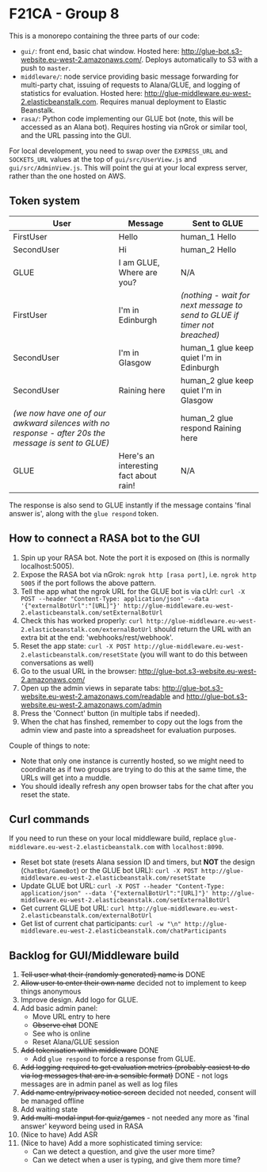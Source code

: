 # F21CA - Group 8

This is a monorepo containing the three parts of our code:

- `gui/`: front end, basic chat window. Hosted here: http://glue-bot.s3-website.eu-west-2.amazonaws.com/. Deploys automatically to S3 with a push to `master`. 
- `middleware/`: node service providing basic message forwarding for multi-party chat, issuing of requests to Alana/GLUE, and logging of statistics for evaluation. Hosted here: http://glue-middleware.eu-west-2.elasticbeanstalk.com. Requires manual deployment to Elastic Beanstalk.
- `rasa/`: Python code implementing our GLUE bot (note, this will be accessed as an Alana bot). Requires hosting via nGrok or similar tool, and the URL passing into the GUI. 

For local development, you need to swap over the `EXPRESS_URL` and `SOCKETS_URL` values at the top of `gui/src/UserView.js` and `gui/src/AdminView.js`. This will point the gui at your local express server, rather than the one hosted on AWS.

## Token system

| User  | Message | Sent to GLUE |
| ------------- | ------------- | ------------- |
| FirstUser  | Hello | human_1 Hello |
| SecondUser  | Hi | human_2 Hello |
| GLUE | I am GLUE, Where are you? | N/A |
| FirstUser | I'm in Edinburgh | *(nothing - wait for next message to send to GLUE if timer not breached)* |
| SecondUser | I'm in Glasgow | human_1 glue keep quiet I'm in Edinburgh |
| SecondUser | Raining here | human_2 glue keep quiet I'm in Glasgow |
| *(we now have one of our awkward silences with no response - after 20s the message is sent to GLUE)* || human_2 glue respond Raining here |
| GLUE | Here's an interesting fact about rain! | N/A |

The response is also send to GLUE instantly if the message contains 'final answer is', along with the `glue respond` token.

## How to connect a RASA bot to the GUI

1. Spin up your RASA bot. Note the port it is exposed on (this is normally localhost:5005).
2. Expose the RASA bot via nGrok: `ngrok http [rasa port]`, i.e. `ngrok http 5005` if the port follows the above pattern.
3. Tell the app what the ngrok URL for the GLUE bot is via cUrl: `curl -X POST --header "Content-Type: application/json" --data '{"externalBotUrl":"[URL]"}' http://glue-middleware.eu-west-2.elasticbeanstalk.com/setExternalBotUrl`
4. Check this has worked properly: `curl http://glue-middleware.eu-west-2.elasticbeanstalk.com/externalBotUrl` should return the URL with an extra bit at the end: 'webhooks/rest/webhook'.
5. Reset the app state: `curl -X POST http://glue-middleware.eu-west-2.elasticbeanstalk.com/resetState` (you will want to do this between conversations as well)
6. Go to the usual URL in the browser: http://glue-bot.s3-website.eu-west-2.amazonaws.com/
7. Open up the admin views in separate tabs: http://glue-bot.s3-website.eu-west-2.amazonaws.com/readable and http://glue-bot.s3-website.eu-west-2.amazonaws.com/admin
8. Press the 'Connect' button (in multiple tabs if needed). 
9. When the chat has finshed, remember to copy out the logs from the admin view and paste into a spreadsheet for evaluation purposes. 

Couple of things to note:
* Note that only one instance is currently hosted, so we might need to coordinate as if two groups are trying to do this at the same time, the URLs will get into a muddle.
* You should ideally refresh any open browser tabs for the chat after you reset the state.
## Curl commands

If you need to run these on your local middleware build, replace `glue-middleware.eu-west-2.elasticbeanstalk.com` with `localhost:8090`.

- Reset bot state (resets Alana session ID and timers, but **NOT** the design (`ChatBot/GameBot`) or the GLUE bot URL): `curl -X POST http://glue-middleware.eu-west-2.elasticbeanstalk.com/resetState`
- Update GLUE bot URL: `curl -X POST --header "Content-Type: application/json" --data '{"externalBotUrl":"[URL]"}' http://glue-middleware.eu-west-2.elasticbeanstalk.com/setExternalBotUrl`
- Get current GLUE bot URL: `curl http://glue-middleware.eu-west-2.elasticbeanstalk.com/externalBotUrl`
- Get list of current chat participants: `curl -w "\n" http://glue-middleware.eu-west-2.elasticbeanstalk.com/chatParticipants`

## Backlog for GUI/Middleware build

1) ~~Tell user what their (randomly generated) name is~~ DONE
2) ~~Allow user to enter their own name~~ decided not to implement to keep things anonymous
3) Improve design. Add logo for GLUE. 
4) Add basic admin panel:
    - Move URL entry to here
    - ~~Observe chat~~ DONE
    - See who is online
    - Reset Alana/GLUE session
5) ~~Add tokenisation within middleware~~ DONE
    - Add `glue respond` to force a response from GLUE.
6) ~~Add logging required to get evaluation metrics (probably easiest to do via log messages that are in a sensible format)~~ DONE - not logs messages are in admin panel as well as log files
7) ~~Add name entry/privacy notice screen~~ decided not needed, consent will be managed offline
8) Add waiting state
9) ~~Add multi-modal input for quiz/games~~ - not needed any more as 'final answer' keyword being used in RASA
10) (Nice to have) Add ASR
11) (Nice to have) Add a more sophisticated timing service:
    - Can we detect a question, and give the user more time?
    - Can we detect when a user is typing, and give them more time?
